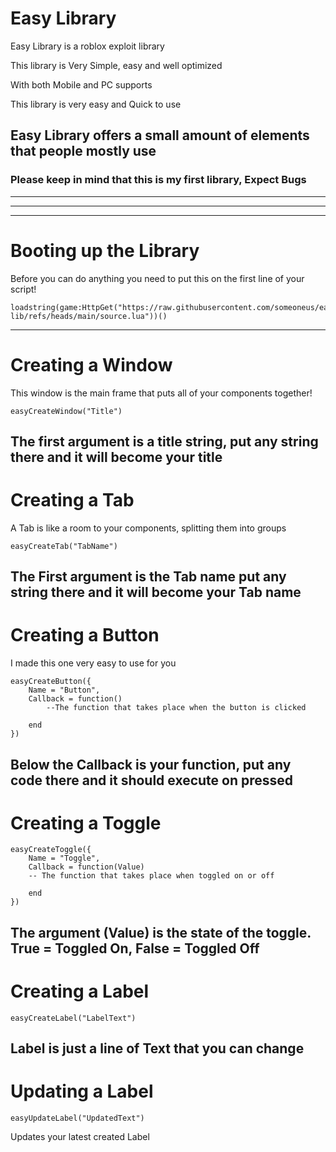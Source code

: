 # Easy Library
Easy Library is a roblox exploit library

This library is Very Simple, easy and well optimized

With both Mobile and PC supports

This library is very easy and Quick to use

Easy Library offers a small amount of elements that people mostly use
---
### Please keep in mind that this is my first library, Expect Bugs 
---
---
---
# Booting up the Library
Before you can do anything you need to put this on the first line of your script!

```
loadstring(game:HttpGet("https://raw.githubusercontent.com/someoneus/easy-lib/refs/heads/main/source.lua"))()
```
---
# Creating a Window
This window is the main frame that puts all of your components together!

```
easyCreateWindow("Title")
```

The first argument is a title string, put any string there and it will become your title
---

# Creating a Tab
A Tab is like a room to your components, splitting them into groups

```
easyCreateTab("TabName")
```

The First argument is the Tab name put any string there and it will become your Tab name
---
# Creating a Button
I made this one very easy to use for you

```
easyCreateButton({
    Name = "Button",
    Callback = function()
        --The function that takes place when the button is clicked

    end
})
```

Below the Callback is your function, put any code there and it should execute on pressed
---
# Creating a Toggle

```
easyCreateToggle({
    Name = "Toggle",
    Callback = function(Value)
    -- The function that takes place when toggled on or off

    end
})
```

The argument (Value) is the state of the toggle. True = Toggled On, False = Toggled Off
---
# Creating a Label

```
easyCreateLabel("LabelText")
```

Label is just a line of Text that you can change
---
# Updating a Label

```
easyUpdateLabel("UpdatedText")
```

Updates your latest created Label
